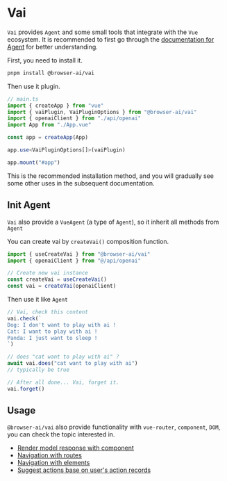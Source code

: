 # Vai
`Vai` provides `Agent` and some small tools that integrate with the `Vue` ecosystem. It is recommended to first go through the [documentation for Agent](../guide/agent) for better understanding.

First, you need to install it.

```sh
pnpm install @browser-ai/vai
```

Then use it plugin.

```ts
// main.ts
import { createApp } from "vue"
import { vaiPlugin, VaiPluginOptions } from "@browser-ai/vai"
import { openaiClient } from "./api/openai"
import App from "./App.vue"

const app = createApp(App)

app.use<VaiPluginOptions[]>(vaiPlugin)

app.mount("#app")
```

This is the recommended installation method, and you will gradually see some other uses in the subsequent documentation.

## Init Agent
`Vai` also provide a `VueAgent` (a type of `Agent`), so it inherit all methods from `Agent`

You can create vai by `createVai()` composition function.

```ts
import { useCreateVai } from "@browser-ai/vai"
import { openaiClient } from "@/api/openai"

// Create new vai instance
const createVai = useCreateVai()
const vai = createVai(openaiClient)
```

Then use it like `Agent`
```ts
// Vai, check this content
vai.check(`
Dog: I don't want to play with ai !
Cat: I want to play with ai !
Panda: I just want to sleep !
`)

// does "cat want to play with ai" ?
await vai.does("cat want to play with ai")
// typically be true

// After all done... Vai, forget it.
vai.forget()
```

## Usage
`@browser-ai/vai` also provide functionality with `vue-router`, `component`, `DOM`, you can check the topic interested in.

- [Render model response with component](./render-component)
- [Navigation with routes](./vue-router)
- [Navigation with elements](./directive)
- [Suggest actions base on user's action records](./event-and-suggestion)